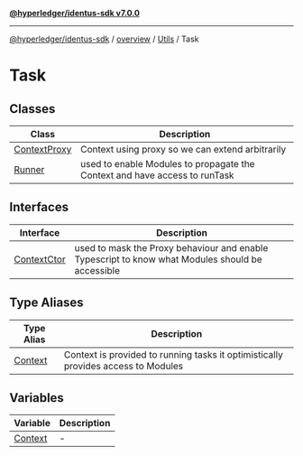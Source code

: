 [**@hyperledger/identus-sdk v7.0.0**](../../../../../README.md)

***

[@hyperledger/identus-sdk](../../../../../README.md) / [overview](../../../../README.md) / [Utils](../../README.md) / Task

# Task

## Classes

| Class | Description |
| ------ | ------ |
| [ContextProxy](classes/ContextProxy.md) | Context using proxy so we can extend arbitrarily |
| [Runner](classes/Runner.md) | used to enable Modules to propagate the Context and have access to runTask |

## Interfaces

| Interface | Description |
| ------ | ------ |
| [ContextCtor](interfaces/ContextCtor.md) | used to mask the Proxy behaviour and enable Typescript to know what Modules should be accessible |

## Type Aliases

| Type Alias | Description |
| ------ | ------ |
| [Context](type-aliases/Context.md) | Context is provided to running tasks it optimistically provides access to Modules |

## Variables

| Variable | Description |
| ------ | ------ |
| [Context](variables/Context.md) | - |
